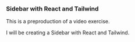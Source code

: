 ### Sidebar with React and Tailwind
This is a preproduction of a video exercise.

I will be creating a Sidebar with React and Tailwind.